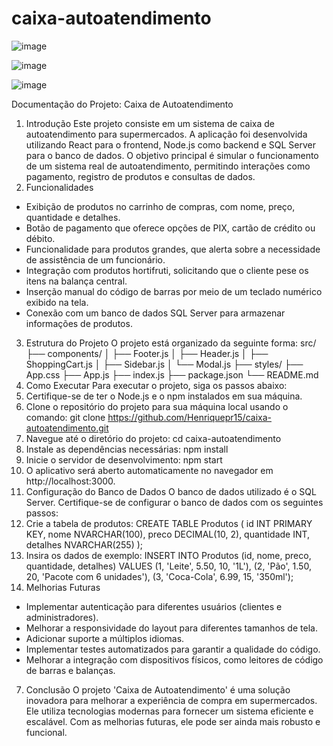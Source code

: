 # caixa-autoatendimento

![image](https://github.com/user-attachments/assets/8bb53851-d6ed-4c9a-963d-feaefda456fd)

![image](https://github.com/user-attachments/assets/c8a43a4f-0226-4891-8c85-1f18784cbd71)

![image](https://github.com/user-attachments/assets/c2a98242-0244-442f-9ff3-5ec7f786ffa1)

Documentação do Projeto: Caixa de Autoatendimento
1. Introdução
Este projeto consiste em um sistema de caixa de autoatendimento para supermercados. A aplicação foi desenvolvida utilizando React para o frontend, Node.js como backend e SQL Server para o banco de dados. O objetivo principal é simular o funcionamento de um sistema real de autoatendimento, permitindo interações como pagamento, registro de produtos e consultas de dados.
2. Funcionalidades
- Exibição de produtos no carrinho de compras, com nome, preço, quantidade e detalhes.
- Botão de pagamento que oferece opções de PIX, cartão de crédito ou débito.
- Funcionalidade para produtos grandes, que alerta sobre a necessidade de assistência de um funcionário.
- Integração com produtos hortifruti, solicitando que o cliente pese os itens na balança central.
- Inserção manual do código de barras por meio de um teclado numérico exibido na tela.
- Conexão com um banco de dados SQL Server para armazenar informações de produtos.
3. Estrutura do Projeto
O projeto está organizado da seguinte forma:
src/
├── components/
│   ├── Footer.js
│   ├── Header.js
│   ├── ShoppingCart.js
│   ├── Sidebar.js
│   └── Modal.js
├── styles/
├── App.css
├── App.js
├── index.js
├── package.json
└── README.md
4. Como Executar
Para executar o projeto, siga os passos abaixo:
1. Certifique-se de ter o Node.js e o npm instalados em sua máquina.
2. Clone o repositório do projeto para sua máquina local usando o comando:
   git clone https://github.com/Henriquepr15/caixa-autoatendimento.git
3. Navegue até o diretório do projeto:
   cd caixa-autoatendimento
4. Instale as dependências necessárias:
   npm install
5. Inicie o servidor de desenvolvimento:
   npm start
6. O aplicativo será aberto automaticamente no navegador em http://localhost:3000.
5. Configuração do Banco de Dados
O banco de dados utilizado é o SQL Server. Certifique-se de configurar o banco de dados com os seguintes passos:
1. Crie a tabela de produtos:
   CREATE TABLE Produtos (
       id INT PRIMARY KEY,
       nome NVARCHAR(100),
       preco DECIMAL(10, 2),
       quantidade INT,
       detalhes NVARCHAR(255)
   );
2. Insira os dados de exemplo:
   INSERT INTO Produtos (id, nome, preco, quantidade, detalhes)
   VALUES (1, 'Leite', 5.50, 10, '1L'),
          (2, 'Pão', 1.50, 20, 'Pacote com 6 unidades'),
          (3, 'Coca-Cola', 6.99, 15, '350ml');
6. Melhorias Futuras
- Implementar autenticação para diferentes usuários (clientes e administradores).
- Melhorar a responsividade do layout para diferentes tamanhos de tela.
- Adicionar suporte a múltiplos idiomas.
- Implementar testes automatizados para garantir a qualidade do código.
- Melhorar a integração com dispositivos físicos, como leitores de código de barras e balanças.
7. Conclusão
O projeto 'Caixa de Autoatendimento' é uma solução inovadora para melhorar a experiência de compra em supermercados. Ele utiliza tecnologias modernas para fornecer um sistema eficiente e escalável. Com as melhorias futuras, ele pode ser ainda mais robusto e funcional.

